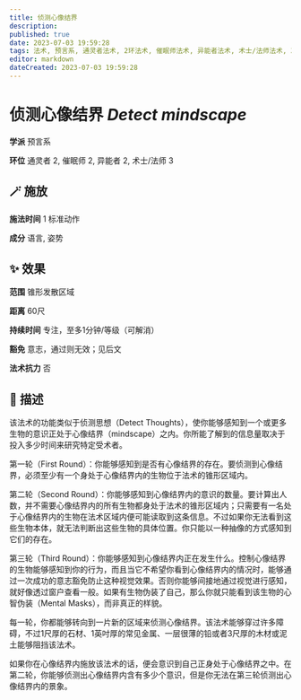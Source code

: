 ```yaml
---
title: 侦测心像结界
description: 
published: true
date: 2023-07-03 19:59:28
tags: 法术, 预言系, 通灵者法术, 2环法术, 催眠师法术, 异能者法术, 术士/法师法术, 3环法术
editor: markdown
dateCreated: 2023-07-03 19:59:28
---
```


# **侦测心像结界** *Detect mindscape*

**学派** 预言系 

**环位** 通灵者 2, 催眠师 2, 异能者 2, 术士/法师 3

## 🪄 施放

**施法时间** 1 标准动作

**成分** 语言, 姿势

## ✨ 效果  

**范围** 锥形发散区域

**距离** 60尺  

**持续时间** 专注，至多1分钟/等级（可解消） 

**豁免** 意志，通过则无效；见后文

**法术抗力** 否

## 📖 描述

该法术的功能类似于侦测思想（Detect Thoughts），使你能够感知到一个或更多生物的意识正处于心像结界（mindscape）之内。你所能了解到的信息量取决于投入多少时间来研究特定受术者。

第一轮（First Round）：你能够感知到是否有心像结界的存在。要侦测到心像结界，必须至少有一个身处于心像结界内的生物位于法术的锥形区域内。

第二轮（Second Round）：你能够感知到心像结界内的意识的数量。要计算出人数，并不需要心像结界内的所有生物都身处于法术的锥形区域内；只需要有一名处于心像结界内的生物在法术区域内便可能读取到这条信息。不过如果你无法看到这些生物本体，就无法判断出这些生物的具体位置。你只能以一种抽像的方式感知到它们的存在。

第三轮（Third Round）：你能够感知到心像结界内正在发生什么。控制心像结界的生物能够感知到你的行为，而且当它不希望你看到心像结界内的情况时，能够通过一次成功的意志豁免防止这种视觉效果。否则你能够间接地通过视觉进行感知，就好像透过窗户查看一般。如果有生物伪装了自己，那么你就只能看到该生物的心智伪装（Mental Masks），而非真正的样貌。

每一轮，你都能够转向到一片新的区域来侦测心像结界。该法术能够穿过许多障碍，不过1尺厚的石材、1英吋厚的常见金属、一层很薄的铅或者3尺厚的木材或泥土能够阻挡该法术。

如果你在心像结界内施放该法术的话，便会意识到自己正身处于心像结界之中。在第二轮，你能够侦测出心像结界内含有多少个意识，但是你无法在第三轮侦测出心像结界内的景象。
    